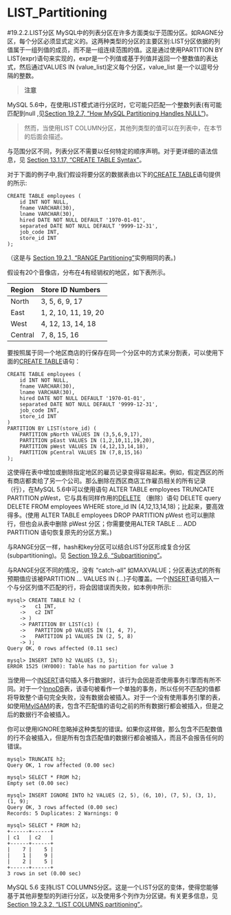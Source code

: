 # LIST_Partitioning

#19.2.2.LIST分区
MySQL中的列表分区在许多方面类似于范围分区。如RAGNE分区，每个分区必须显式定义的。这两种类型的分区的主要区别:LIST分区依据的列值属于一组列值的成员，而不是一组连续范围的值。这是通过使用PARTITION BY LIST(expr)语句来实现的，expr是一个列值或基于列值并返回一个整数值的表达式，然后通过VALUES IN (value_list)定义每个分区，value_list 是一个以逗号分隔的整数。

>**注意**
>
MySQL 5.6中，在使用LIST模式进行分区时，它可能只匹配一个整数列表(有可能匹配到null ,见[Section 19.2.7, “How MySQL Partitioning Handles NULL”](./19.02.07_How_MySQL_Partitioning_Handles_NULL.md))。　　　　
 
>然而，当使用LIST COLUMN分区，其他列类型的值可以在列表中，在本节的后面会描述。

与范围分区不同，列表分区不需要以任何特定的顺序声明。对于更详细的语法信息，见 [Section 13.1.17, “CREATE TABLE Syntax”][13.01.17]。　　　　

对于下面的例子中,我们假设将要分区的数据表由以下的[CREATE TABLE][13.01.17]语句提供的所示:

    CREATE TABLE employees (
	    id INT NOT NULL,
	    fname VARCHAR(30),
	    lname VARCHAR(30),
	    hired DATE NOT NULL DEFAULT '1970-01-01',
	    separated DATE NOT NULL DEFAULT '9999-12-31',
	    job_code INT,
	    store_id INT
    );

（这是与 [Section 19.2.1, “RANGE Partitioning”](./19.02.01_RANGE_Partitioning.md)实例相同的表。) 　　　　

假设有20个音像店，分布在4有经销权的地区，如下表所示。

|Region  |   Store ID Numbers    |
|:-------|:----------------------|
|North   |	3, 5, 6, 9, 17		 |
|East    |	1, 2, 10, 11, 19, 20 |
|West    |	4, 12, 13, 14, 18	 |
|Central |	7, 8, 15, 16		 |

要按照属于同一个地区商店的行保存在同一个分区中的方式来分割表，可以使用下面的[CREATE TABLE][13.01.17]语句：
    
    CREATE TABLE employees (
	    id INT NOT NULL,
	    fname VARCHAR(30),
	    lname VARCHAR(30),
	    hired DATE NOT NULL DEFAULT '1970-01-01',
	    separated DATE NOT NULL DEFAULT '9999-12-31',
	    job_code INT,
	    store_id INT
    )
    PARTITION BY LIST(store_id) (
	    PARTITION pNorth VALUES IN (3,5,6,9,17),
	    PARTITION pEast VALUES IN (1,2,10,11,19,20),
	    PARTITION pWest VALUES IN (4,12,13,14,18),
	    PARTITION pCentral VALUES IN (7,8,15,16)
    );

这使得在表中增加或删除指定地区的雇员记录变得容易起来。例如，假定西区的所有商店都卖给了另一个公司。那么删除在西区商店工作雇员相关的所有记录（行），在MySQL 5.6中可以使用语句 ALTER TABLE employees TRUNCATE PARTITION pWest，它与具有同样作用的[DELETE][13.02.02] （删除）语句 DELETE query DELETE FROM employees WHERE store_id IN (4,12,13,14,18)；比起来，要高效得多。(使用 ALTER TABLE employees DROP PARTITION pWest 也可以删除行，但也会从表中删除 pWest 分区；你需要使用ALTER TABLE ... ADD PARTITION 语句恢复原先的分区方案。) 

与RANGE分区一样，hash和key分区可以结合LIST分区形成复合分区(subpartitioning)。见 [Section 19.2.6, “Subpartitioning”](./19.02.06_Subpartitioning.md)。　　　　

与RANGE分区不同的情况，没有 “catch-all” 如MAXVALUE；分区表达式的所有预期值应该被PARTITION ... VALUES IN (...)子句覆盖。一个[INSERT][13.02.05]语句插入一个与分区列值不匹配的行，将会因错误而失败，如本例中所示:

    mysql> CREATE TABLE h2 (
	    ->   c1 INT,
	    ->   c2 INT
	    -> )
	    -> PARTITION BY LIST(c1) (
	    ->   PARTITION p0 VALUES IN (1, 4, 7),
	    ->   PARTITION p1 VALUES IN (2, 5, 8)
	    -> );
    Query OK, 0 rows affected (0.11 sec)

    mysql> INSERT INTO h2 VALUES (3, 5);
    ERROR 1525 (HY000): Table has no partition for value 3

当使用一个[INSERT][13.02.05]语句插入多行数据时，该行为会因是否使用事务引擎而有所不同。对于一个[InnoDB][14.00.00]表，该语句被看作一个单独的事务，所以任何不匹配的值都将导致整个语句完全失败，没有数据会被插入。对于一个没有使用事务引擎的表，如使用[MyISAM][15.02.00]的表，包含不匹配值的语句之前的所有数据行都会被插入，但是之后的数据行不会被插入。

你可以使用IGNORE忽略掉这种类型的错误。如果你这样做，那么包含不匹配数值的行不会被插入，但是所有包含匹配值的数据行都会被插入，而且不会报告任何的错误。
	
	mysql> TRUNCATE h2;
	Query OK, 1 row affected (0.00 sec)

	mysql> SELECT * FROM h2;
	Empty set (0.00 sec)

	mysql> INSERT IGNORE INTO h2 VALUES (2, 5), (6, 10), (7, 5), (3, 1), (1, 9);
	Query OK, 3 rows affected (0.00 sec)
	Records: 5 Duplicates: 2 Warnings: 0

	mysql> SELECT * FROM h2;
	+------+------+
	| c1   | c2   |
	+------+------+
	|    7 |    5 |
	|    1 |    9 |
	|    2 |    5 |
	+------+------+
	3 rows in set (0.00 sec)

MySQL 5.6 支持LIST COLUMNS分区。这是一个LIST分区的变体，使得您能够基于其他非整型的列进行分区，以及使用多个列作为分区键。有关更多信息，见 [Section 19.2.3.2, “LIST COLUMNS partitioning”](./19.02.03_COLUMNS_partitioning.md#19.2.3.2)。

[13.01.17]:../Chapter_13/13.01.17_CREATE_TABLE_Syntax.md
[13.02.02]:../Chapter_13/13.02.02_DELETE_Syntax.md
[13.02.05]:../Chapter_13/13.02.05_INSERT_Syntax.md
[14.00.00]:../Chapter_14/14.00.00_The_InnoDB_Storage_Engine.md
[15.02.00]:../Chapter_15/15.02.00_The_MyISAM_Storage_Engine.md